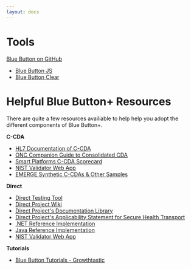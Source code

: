 ```yaml
---
layout: docs
---
```


# Tools

<a name="tools"></a>

[Blue Button on GitHub](https://github.com/blue-button)

- [Blue Button JS](https://github.com/blue-button/bluebutton.js)
- [Blue Button Clear](https://github.com/blue-button/bbClear)

# Helpful Blue Button+ Resources

There are quite a few resources availiable to help help you adopt the different components of Blue Button+.

**C-CDA**

- [HL7 Documentation of C-CDA](http://www.hl7.org/implement/standards/product_brief.cfm?product_id=258)
- [ONC Companion Guide to Consolidated CDA](http://wiki.siframework.org/Companion+Guide+to+Consolidated+CDA+for+MU2)
- [Smart Platforms C-CDA Scorecard](http://ccda-scorecard.smartplatforms.org/)
- [NIST Validator Web App](http://transport-testing.nist.gov/ttt/)
- [EMERGE Synthetic C-CDAs & Other Samples](https://github.com/chb/sample_ccdas)

**Direct**

- [Direct Testing Tool](http://sitenv.org/web/sit/direct-transport)
- [Direct Project Wiki](http://wiki.directproject.org/)
- [Direct Project's Documentation Library](http://wiki.directproject.org/Documentation+Library)
- [Direct Project's Applicability Statement for Secure Health Transport](http://wiki.directproject.org/Applicability+Statement+for+Secure+Health+Transport)
- [.NET Reference Implementation](http://wiki.directproject.org/CSharp+Reference+Implementation)
- [Java Reference Implementation](http://wiki.directproject.org/Java+Reference+Implementation)
- [NIST Validator Web App](http://transport-testing.nist.gov/ttt/)

**Tutorials**

- [Blue Button Tutorials - Growthtastic](https://github.com/jmandel/bb-tutorial-growthtastic/wiki)
